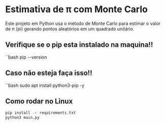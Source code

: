# Estimativa de π com Monte Carlo

Este projeto em Python usa o método de Monte Carlo para estimar o valor de π (pi) gerando pontos aleatórios em um quadrado unitário.

## Verifique se o pip esta instalado na maquina!!
``b̀ash
pip --version

## Caso não esteja faça isso!!
``b̀ash
sudo apt install python3-pip -y

## Como rodar no Linux

```bash
pip install -r requirements.txt
python3 main.py
